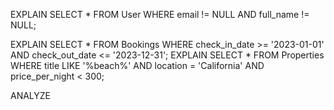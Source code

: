 EXPLAIN SELECT * FROM User WHERE email != NULL AND full_name != NULL;

EXPLAIN SELECT * FROM Bookings WHERE check_in_date >= '2023-01-01' AND check_out_date <= '2023-12-31';
EXPLAIN SELECT * FROM Properties WHERE title LIKE '%beach%' AND location = 'California' AND price_per_night < 300;

ANALYZE